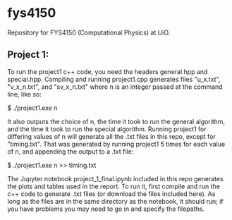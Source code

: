 # fys4150

Repository for FYS4150 (Computational Physics) at UiO.

## Project 1:

To run the project1 c++ code, you need the headers general.hpp and special.hpp. Compiling and running project1.cpp generates files "u_x.txt", "v_x_n.txt", and "sv_x_n.txt" where n is an integer passed at the command line, like so:

$ ./project1.exe n

It also outputs the choice of n, the time it took to run the general algorithm, and the time it took to run the special algorithm. Running project1 for differing values of n will generate all the .txt files in this repo, except for "timing.txt". That was generated by running project1 5 times for each value of n, and appending the output to a .txt file:

$ ./project1.exe n >> timing.txt

The Jupyter notebook project_1_final.ipynb included in this repo generates the plots and tables used in the report. To run it, first compile and run the c++ code to generate .txt files (or download the files included here). As long as the files are in the same directory as the notebook, it should run; if you have problems you may need to go in and specify the filepaths.
